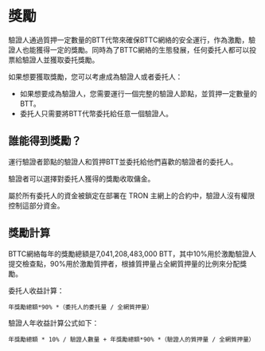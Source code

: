 # 獎勵

驗證人通過質押一定數量的BTT代幣來確保BTTC網絡的安全運行，作為激勵，驗證人也能獲得一定的獎勵。同時為了BTTC網絡的生態發展，任何委托人都可以投票給驗證人並獲取委托獎勵。

如果想要獲取獎勵，您可以考慮成為驗證人或者委托人：

* 如果想要成為驗證人，您需要運行一個完整的驗證人節點，並質押一定數量的BTT。
* 委托人只需要將BTT代幣委托給任意一個驗證人。

## 誰能得到獎勵？

運行驗證者節點的驗證人和質押BTT並委托給他們喜歡的驗證者的委托人。

驗證者可以選擇對委托人獲得的獎勵收取傭金。

屬於所有委托人的資金被鎖定在部署在 TRON 主網上的合約中，驗證人沒有權限控制這部分資金。

## 獎勵計算

BTTC網絡每年的獎勵總額是7,041,208,483,000 BTT，其中10%用於激勵驗證人提交檢查點，90%用於激勵質押者，根據質押量占全網質押量的比例來分配獎勵。

委托人收益計算：
```
年獎勵總額*90% *（委托人的委托量 / 全網質押量）
```

驗證人年收益計算公式如下：
```
年獎勵總額 * 10% / 驗證人數量 + 年獎勵總額*90% *（驗證人的質押量 / 全網質押量）
```

